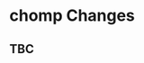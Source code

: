#  **chomp** Changes

## TBC



<!-- ########################### end of file ########################### -->

